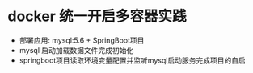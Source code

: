 # docker 统一开启多容器实践
- 部署应用: mysql:5.6 + SpringBoot项目
- mysql 启动加载数据文件完成初始化
- springboot项目读取环境变量配置并监听mysql启动服务完成项目的自启

